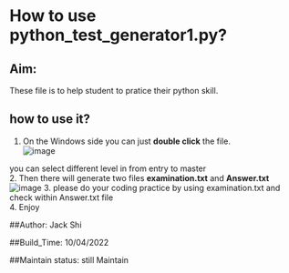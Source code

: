 # How to use python_test_generator1.py?

## Aim: 
These file is to help student to pratice their python skill.

## how to use it?
1. On the Windows side you can just __double click__ the file.  
![image](https://user-images.githubusercontent.com/24953400/162705380-2d107490-486e-4a08-8403-1e53867ed7dd.png)

you can select different level in from entry to master  
2. Then there will generate two files  **examination.txt** and  **Answer.txt**
![image](https://user-images.githubusercontent.com/24953400/162706350-2846c180-d555-4e64-8b91-10b97ab1073f.png)
3. please do your coding practice by using examination.txt and check within Answer.txt file  
4. Enjoy  

##Author:
Jack Shi

##Build_Time:
10/04/2022

##Maintain status:
still Maintain
